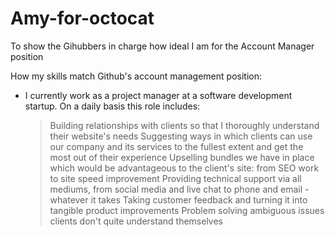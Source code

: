 Amy-for-octocat
===============

To show the Gihubbers in charge how ideal I am for the Account Manager position 

How my skills match Github's account management position: 

- I currently work as a project manager at a software development startup. On a daily basis this role includes: 
  >Building relationships with clients so that I thoroughly understand their website's needs
  >Suggesting ways in which clients can use our company and its services to the fullest extent and get the most out of their experience
  >Upselling bundles we have in place which would be advantageous to the client's site: from SEO work to site speed improvement 
  > Providing technical support via all mediums, from social media and live chat to phone and email - whatever it takes
  >Taking customer feedback and turning it into tangible product improvements 
  >Problem solving ambiguous issues clients don't quite understand themselves 
  
